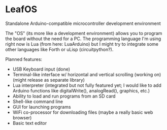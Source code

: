 # LeafOS
Standalone Arduino-compatible microcontroller development environment

The "OS" (its more like a development environment) allows you to program the board without the need for a PC. The programming language I'm using right now is Lua (from here: LuaArduino) but I might try to integrate some other languages like Forth or uLisp (circuitpython?).

Planned features:

- USB Keyboard input (done)
- Terminal-like interface w/ horizontal and vertical scrolling (working on) (might release as separate library)
- Lua interpreter (integrated but not fully featured yet; I would like to add Arduino functions like digitalWrite(), analogRead(), graphics, etc.)
- Ability to load and run programs from an SD card
- Shell-like command line
- GUI for launching programs
- WiFi co-processor for downloading files (maybe a really basic web browser)
- Basic text editor
